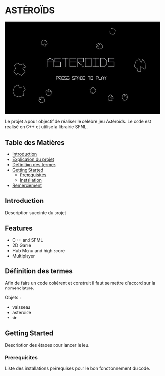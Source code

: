 # ASTÉROÏDS


![Project Logo](images/logo.png)

Le projet a pour objectif de réaliser le célèbre jeu Astéroïds.
Le code est réalisé en C++ et utilise la librairie SFML.


## Table des Matières

- [Introduction](#introduction)
- [Explication du projet](#Explication-du-projet)
- [Définition des termes](#Définition-des-termes)
- [Getting Started](#getting-started)
  - [Prerequisites](#prerequisites)
  - [Installation](#installation)
- [Remerciement](#remerciement)

## Introduction

Description succinte du projet

## Features

- C++ and SFML
- 2D Game
- Hub Menu and high score
- Multiplayer 

## Définition des termes

Afin de faire un code cohérent et construit il faut se mettre d'accord sur la nomenclature.

Objets :
- vaisseau
- asteroide
- tir


## Getting Started

Description des étapes pour lancer le jeu.

### Prerequisites

Liste des installations prérequises pour le bon fonctionnement du code.







